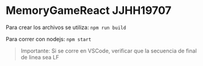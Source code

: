 # MemoryGameReact JJHH19707

Para crear los archivos se utiliza:
`npm run build`  

Para correr con nodejs:
`npm start`     


> Importante: Si se corre en VSCode, verificar que la secuencia de final de linea sea LF

